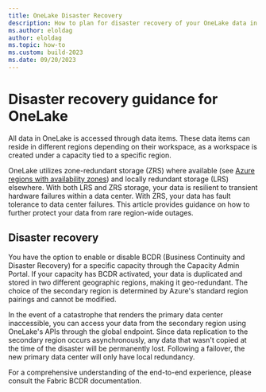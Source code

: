 ```yaml
---
title: OneLake Disaster Recovery
description: How to plan for disaster recovery of your OneLake data in Microsoft Fabric.
ms.author: eloldag
author: eloldag
ms.topic: how-to
ms.custom: build-2023
ms.date: 09/20/2023
---
```


# Disaster recovery guidance for OneLake

All data in OneLake is accessed through data items. These data items can reside in different regions depending on their workspace, as a workspace is created under a capacity tied to a specific region. 

OneLake utilizes zone-redundant storage (ZRS) where available (see [Azure regions with availability zones](/azure/reliability/availability-zones-service-support#azure-regions-with-availability-zone-support)) and locally redundant storage (LRS) elsewhere. With both LRS and ZRS storage, your data is resilient to transient hardware failures within a data center. With ZRS, your data has fault tolerance to data center failures. This article provides guidance on how to further protect your data from rare region-wide outages.

## Disaster recovery

You have the option to enable or disable BCDR (Business Continuity and Disaster Recovery) for a specific capacity through the Capacity Admin Portal. If your capacity has BCDR activated, your data is duplicated and stored in two different geographic regions, making it geo-redundant. The choice of the secondary region is determined by Azure's standard region pairings and cannot be modified.

In the event of a catastrophe that renders the primary data center inaccessible, you can access your data from the secondary region using OneLake's APIs through the global endpoint. Since data replication to the secondary region occurs asynchronously, any data that wasn't copied at the time of the disaster will be permanently lost. Following a failover, the new primary data center will only have local redundancy.

For a comprehensive understanding of the end-to-end experience, please consult the Fabric BCDR documentation.
